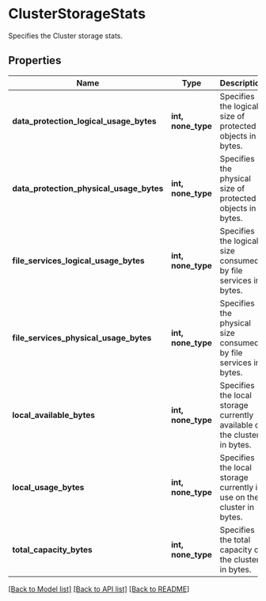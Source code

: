 # ClusterStorageStats

Specifies the Cluster storage stats.

## Properties
Name | Type | Description | Notes
------------ | ------------- | ------------- | -------------
**data_protection_logical_usage_bytes** | **int, none_type** | Specifies the logical size of protected objects in bytes. | [optional] 
**data_protection_physical_usage_bytes** | **int, none_type** | Specifies the physical size of protected objects in bytes. | [optional] 
**file_services_logical_usage_bytes** | **int, none_type** | Specifies the logical size consumed by file services in bytes. | [optional] 
**file_services_physical_usage_bytes** | **int, none_type** | Specifies the physical size consumed by file services in bytes. | [optional] 
**local_available_bytes** | **int, none_type** | Specifies the local storage currently available on the cluster in bytes. | [optional] 
**local_usage_bytes** | **int, none_type** | Specifies the local storage currently in use on the cluster in bytes. | [optional] 
**total_capacity_bytes** | **int, none_type** | Specifies the total capacity of the cluster in bytes. | [optional] 

[[Back to Model list]](../README.md#documentation-for-models) [[Back to API list]](../README.md#documentation-for-api-endpoints) [[Back to README]](../README.md)



